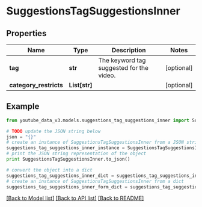 # SuggestionsTagSuggestionsInner

## Properties

| Name                   | Type          | Description                              | Notes      |
| ---------------------- | ------------- | ---------------------------------------- | ---------- |
| **tag**                | **str**       | The keyword tag suggested for the video. | [optional] |
| **category_restricts** | **List[str]** |                                          | [optional] |

## Example

```python
from youtube_data_v3.models.suggestions_tag_suggestions_inner import SuggestionsTagSuggestionsInner

# TODO update the JSON string below
json = "{}"
# create an instance of SuggestionsTagSuggestionsInner from a JSON string
suggestions_tag_suggestions_inner_instance = SuggestionsTagSuggestionsInner.from_json(json)
# print the JSON string representation of the object
print SuggestionsTagSuggestionsInner.to_json()

# convert the object into a dict
suggestions_tag_suggestions_inner_dict = suggestions_tag_suggestions_inner_instance.to_dict()
# create an instance of SuggestionsTagSuggestionsInner from a dict
suggestions_tag_suggestions_inner_form_dict = suggestions_tag_suggestions_inner.from_dict(suggestions_tag_suggestions_inner_dict)
```

[[Back to Model list]](../README.md#documentation-for-models) [[Back to API list]](../README.md#documentation-for-api-endpoints) [[Back to README]](../README.md)
